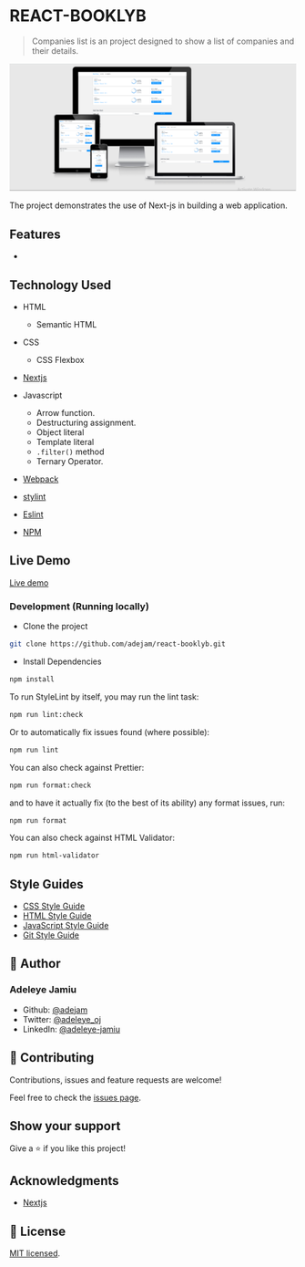# REACT-BOOKLYB

> Companies list is an project designed to show a list of companies and their details.

![screenshot](./app_screenshot.png)

The project demonstrates the use of Next-js in building a web application.

## Features

-

## Technology Used

- HTML

  - Semantic HTML

- CSS

  - CSS Flexbox

- [Nextjs](https://nextjs.org/)

- Javascript

  - Arrow function.
  - Destructuring assignment.
  - Object literal
  - Template literal
  - `.filter()` method
  - Ternary Operator.

- [Webpack](https://webpack.js.org/)

- [stylint](https://stylelint.io/)

- [Eslint](https://eslint.org/)

- [NPM](https://www.npmjs.com/)

## Live Demo

[Live demo](/)

### Development (Running locally)

- Clone the project

```bash
git clone https://github.com/adejam/react-booklyb.git

```

- Install Dependencies

```bash
npm install
```

To run StyleLint by itself, you may run the lint task:

```bash
npm run lint:check
```

Or to automatically fix issues found (where possible):

```bash
npm run lint
```

You can also check against Prettier:

```bash
npm run format:check
```

and to have it actually fix (to the best of its ability) any format issues, run:

```bash
npm run format
```

You can also check against HTML Validator:

```bash
npm run html-validator
```

## Style Guides

- [CSS Style Guide](http://udacity.github.io/frontend-nanodegree-styleguide/css.html)
- [HTML Style Guide](http://udacity.github.io/frontend-nanodegree-styleguide/index.html)
- [JavaScript Style Guide](http://udacity.github.io/frontend-nanodegree-styleguide/javascript.html)
- [Git Style Guide](https://udacity.github.io/git-styleguide/)

## 👤 Author

### Adeleye Jamiu

- Github: [@adejam](http://github.com/adejam)
- Twitter: [@adeleye_oj](https://twitter.com/Adeleye_oj)
- LinkedIn: [@adeleye-jamiu](https://linkedin.com/in/adeleye-jamiu)

## 🤝 Contributing

Contributions, issues and feature requests are welcome!

Feel free to check the [issues page](../../issues).

## Show your support

Give a ⭐️ if you like this project!

## Acknowledgments

- [Nextjs](https://nextjs.org/)

## 📝 License

[MIT licensed](./LICENSE).
